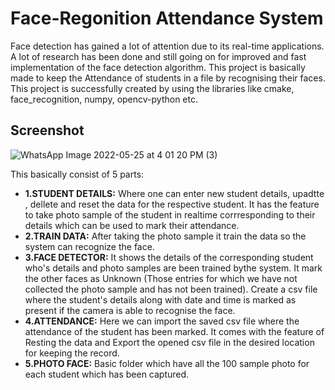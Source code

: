 
# Face-Regonition Attendance System

Face detection has gained a lot of attention due to its real-time applications. A lot of research has been done and still going on for improved and fast implementation of the face detection algorithm.
This project is basically made to keep the Attendance of students in a file by recognising their faces.
This project is successfully created by using the libraries like cmake, face_recognition, numpy, opencv-python etc.





## Screenshot
![WhatsApp Image 2022-05-25 at 4 01 20 PM (3)](https://user-images.githubusercontent.com/86921052/170713884-5c081c2f-8c95-4726-9837-eac52433e7ea.jpeg)

This basically consist of 5 parts:
- **1.STUDENT DETAILS:** Where one can enter new student details, upadtte , dellete and reset the data for the respective student.
                         It has the feature to take photo sample of the student in realtime corrresponding to their details which can be used to mark their attendance.
- **2.TRAIN DATA:**      After taking the photo sample it train the data so the system can recognize the face.
- **3.FACE DETECTOR:**   It shows the details of the corresponding student who's details and photo samples are been trained bythe system.
                         It mark the other faces as Unknown (Those entries for which we have not collected the photo sample and has not been trained).
                         Create a csv file where the student's details along with date and time is marked as present if the camera is able to recognise the face.
- **4.ATTENDANCE:**      Here we can import the saved csv file where the attendance of the student has been marked.
                         It comes with the feature of Resting the data and Export the opened csv file in the desired location for keeping the record.                    
- **5.PHOTO FACE:**      Basic folder which have all the 100 sample photo for each student which has been captured.

                    
